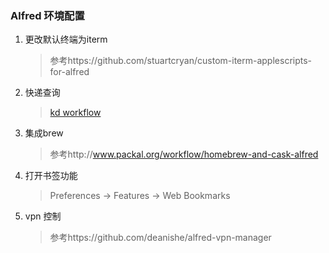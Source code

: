 ### Alfred 环境配置

1. 更改默认终端为iterm

   > 参考https://github.com/stuartcryan/custom-iterm-applescripts-for-alfred

2. 快递查询

   > [kd workflow](https://github.com/roylez/alfred_kuaidi/releases)

3. 集成brew 

   > 参考http://www.packal.org/workflow/homebrew-and-cask-alfred

4. 打开书签功能

   > Preferences -> Features -> Web Bookmarks 

5. vpn 控制

   > 参考https://github.com/deanishe/alfred-vpn-manager

